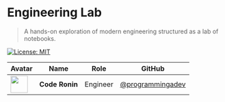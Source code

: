 # Engineering Lab

> A hands-on exploration of modern engineering structured as a lab of notebooks.

[![License: MIT](https://img.shields.io/badge/license-MIT-green.svg)](./LICENSE)

| Avatar | Name | Role | GitHub |
|--------|------|------|--------|
| <img src="https://avatars.githubusercontent.com/u/121334918?v=4&size=64" width="40" /> | **Code Ronin** | Engineer | [@programmingadev](https://github.com/programmingadev) |
